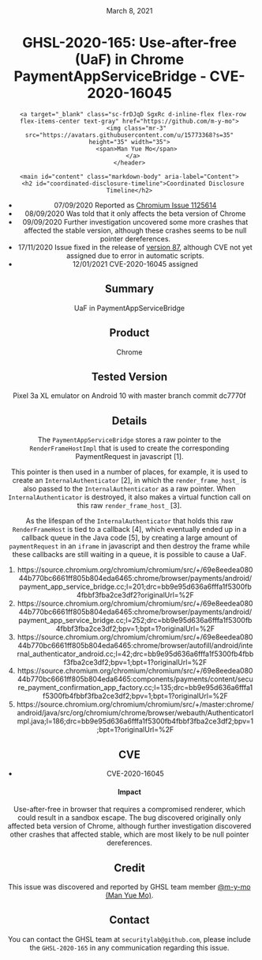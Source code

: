 <header class="post-header d-block mb-6">
      <div class="date text-mono f5 my-3">March 8, 2021</div>
      <h1 class="my-2 h00-mktg lh-condensed">GHSL-2020-165: Use-after-free (UaF) in Chrome PaymentAppServiceBridge - CVE-2020-16045</h1>

      
      
      
      
      

      

      <a target="_blank" class="sc-frDJqD SgxRc d-inline-flex flex-row flex-items-center text-gray" href="https://github.com/m-y-mo">
        <img class="mr-3" src="https://avatars.githubusercontent.com/u/15773368?s=35" height="35" width="35">
        <span>Man Yue Mo</span>
      </a>
    </header>

    <main id="content" class="markdown-body" aria-label="Content">
      <h2 id="coordinated-disclosure-timeline">Coordinated Disclosure Timeline</h2>
<ul>
  <li>07/09/2020 Reported as <a href="https://bugs.chromium.org/p/chromium/issues/detail?id=1125614">Chromium Issue 1125614</a></li>
  <li>08/09/2020 Was told that it only affects the beta version of Chrome</li>
  <li>09/09/2020 Further investigation uncovered some more crashes that affected the stable version, although these crashes seems to be null pointer dereferences.</li>
  <li>17/11/2020 Issue fixed in the release of <a href="https://chromereleases.googleblog.com/2020/11/stable-channel-update-for-desktop_17.html">version 87</a>, although CVE not yet assigned due to error in automatic scripts.</li>
  <li>12/01/2021 CVE-2020-16045 assigned</li>
</ul>

<h2 id="summary">Summary</h2>
<p>UaF in PaymentAppServiceBridge</p>

<h2 id="product">Product</h2>
<p>Chrome</p>

<h2 id="tested-version">Tested Version</h2>
<p>Pixel 3a XL emulator on Android 10 with master branch commit dc7770f</p>

<h2 id="details">Details</h2>

<p>The <code class="language-plaintext highlighter-rouge">PaymentAppServiceBridge</code> stores a raw pointer to the <code class="language-plaintext highlighter-rouge">RenderFrameHostImpl</code> that is used to create the corresponding PaymentRequest in javascript [1].</p>

<p>This pointer is then used in a number of places, for example, it is used to create an <code class="language-plaintext highlighter-rouge">InternalAuthenticator</code> [2], in which the <code class="language-plaintext highlighter-rouge">render_frame_host_</code> is also passed to the <code class="language-plaintext highlighter-rouge">InternalAuthenticator</code> as a raw pointer. When <code class="language-plaintext highlighter-rouge">InternalAuthenticator</code> is destroyed, it also makes a virtual function call on this raw <code class="language-plaintext highlighter-rouge">render_frame_host_</code> [3].</p>

<p>As the lifespan of the <code class="language-plaintext highlighter-rouge">InternalAuthenticator</code> that holds this raw <code class="language-plaintext highlighter-rouge">RenderFrameHost</code> is tied to a callback [4], which eventually ended up in a callback queue in the Java code [5], by creating a large amount of <code class="language-plaintext highlighter-rouge">paymentRequest</code> in an <code class="language-plaintext highlighter-rouge">iframe</code> in javascript and then destroy the frame while these callbacks are still waiting in a queue, it is possible to cause a UaF.</p>

<ol>
  <li>https://source.chromium.org/chromium/chromium/src/+/69e8eedea08044b770bc6661ff805b804eda6465:chrome/browser/payments/android/payment_app_service_bridge.cc;l=201;drc=bb9e95d636a6fffa1f5300fb4fbbf3fba2ce3df2?originalUrl=%2F</li>
  <li>https://source.chromium.org/chromium/chromium/src/+/69e8eedea08044b770bc6661ff805b804eda6465:chrome/browser/payments/android/payment_app_service_bridge.cc;l=252;drc=bb9e95d636a6fffa1f5300fb4fbbf3fba2ce3df2;bpv=1;bpt=1?originalUrl=%2F</li>
  <li>https://source.chromium.org/chromium/chromium/src/+/69e8eedea08044b770bc6661ff805b804eda6465:chrome/browser/autofill/android/internal_authenticator_android.cc;l=42;drc=bb9e95d636a6fffa1f5300fb4fbbf3fba2ce3df2;bpv=1;bpt=1?originalUrl=%2F</li>
  <li>https://source.chromium.org/chromium/chromium/src/+/69e8eedea08044b770bc6661ff805b804eda6465:components/payments/content/secure_payment_confirmation_app_factory.cc;l=135;drc=bb9e95d636a6fffa1f5300fb4fbbf3fba2ce3df2;bpv=1;bpt=1?originalUrl=%2F</li>
  <li>https://source.chromium.org/chromium/chromium/src/+/master:chrome/android/java/src/org/chromium/chrome/browser/webauth/AuthenticatorImpl.java;l=186;drc=bb9e95d636a6fffa1f5300fb4fbbf3fba2ce3df2;bpv=1;bpt=1?originalUrl=%2F</li>
</ol>

<h2 id="cve">CVE</h2>
<ul>
  <li>CVE-2020-16045</li>
</ul>

<h4 id="impact">Impact</h4>

<p>Use-after-free in browser that requires a compromised renderer, which could result in a sandbox escape. The bug discovered originally only affected beta version of Chrome, although further investigation discovered other crashes that affected stable, which are most likely to be null pointer dereferences.</p>

<h2 id="credit">Credit</h2>

<p>This issue was discovered and reported by GHSL team member <a href="https://github.com/m-y-mo">@m-y-mo (Man Yue Mo)</a>.</p>

<h2 id="contact">Contact</h2>

<p>You can contact the GHSL team at <code class="language-plaintext highlighter-rouge">securitylab@github.com</code>, please include the <code class="language-plaintext highlighter-rouge">GHSL-2020-165</code> in any communication regarding this issue.</p>

    